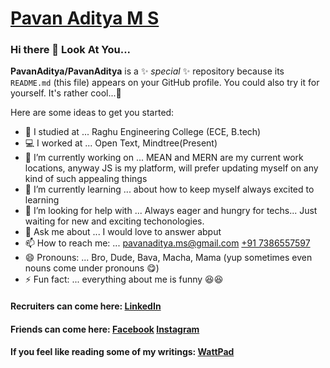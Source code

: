 # [Pavan Aditya M S](https://pavanaditya.com "Know Pavan Aditya More!!!")


### Hi there 👋 Look At You...
**PavanAditya/PavanAditya** is a ✨ _special_ ✨ repository because its `README.md` (this file) appears on your GitHub profile. You could also try it for yourself. It's rather cool...🥰

Here are some ideas to get you started:

- 🏫 I studied at ... Raghu Engineering College (ECE, B.tech)
- 💻 I worked at ... Open Text, Mindtree(Present)
- 🔭 I’m currently working on ... MEAN and MERN are my current work locations, anyway JS is my platform, will prefer updating myself on any kind of such appealing things
- 🌱 I’m currently learning ... about how to keep myself always excited to learning
- 🤔 I’m looking for help with ... Always eager and hungry for techs... Just waiting for new and exciting techonologies. 
- 💬 Ask me about ... I would love to answer abput
- 📫 How to reach me: ... [pavanaditya.ms@gmail.com](mailto:pavanaditya.ms@gmail.com "an electronic contact 😁") <a href="tel:+917386557597" tooltip="the telephonic contact 😉">+91 7386557597</a>
- 😄 Pronouns: ... Bro, Dude, Bava, Macha, Mama (yup sometimes even nouns come under pronouns 😋)
- ⚡ Fun fact: ... everything about me is funny 😆😆

#### Recruiters can come here: [LinkedIn](https://www.linkedin.com/in/pavan-aditya-m-s-964033120/ "Pavan Aditya's LinkedIn Profile")
#### Friends can come here: [Facebook](https://www.facebook.com/pavanaditya.ms "Pavan Aditya's Facebook Profile") [Instagram](https://www.instagram.com/pavan_aditya/ "Pavan Aditya's Instagram Profile")
#### If you feel like reading some of my writings: [WattPad](https://www.wattpad.com/user/PAVAN_ADITYA_MS "Pavan Aditya's WattPad Profile")
